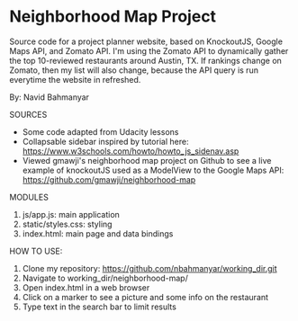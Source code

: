 # Neighborhood Map Project

Source code for a project planner website, based on KnockoutJS, Google Maps API, 
and Zomato API. I'm using the Zomato API to dynamically gather the top 10-reviewed
restaurants around Austin, TX. If rankings change on Zomato, then my list will also change,
because the API query is run everytime the website in refreshed.

By: Navid Bahmanyar


SOURCES

- Some code adapted from Udacity lessons
- Collapsable sidebar inspired by tutorial here: https://www.w3schools.com/howto/howto_js_sidenav.asp
- Viewed gmawji's neighborhood map project on Github to see
a live example of knockoutJS used as a ModelView to the Google Maps API: https://github.com/gmawji/neighborhood-map


MODULES

1. js/app.js: main application
2. static/styles.css: styling
3. index.html: main page and data bindings


HOW TO USE:

1. Clone my repository: https://github.com/nbahmanyar/working_dir.git
2. Navigate to working_dir/neighborhood-map/
3. Open index.html in a web browser
4. Click on a marker to see a picture and some info on the restaurant
5. Type text in the search bar to limit results